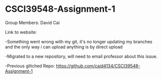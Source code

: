 # CSCI39548-Assignment-1

Group Members: David Cai

Link to website:

-Something went wrong with my git, it's no longer updating my branches and the only way i can upload anything is by direct upload

-Migrated to a new repository, will need to email professor about this issue.

-Previous glitched Repo: https://github.com/caid4134/CSCI39548-Assignment-1
